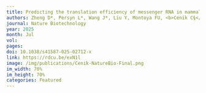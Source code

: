 ```yaml
---
title: Predicting the translation efficiency of messenger RNA in mammalian cells. 
authors: Zheng D*, Persyn L*, Wang J*, Liu Y, Montoya FU, <b>Cenik C§</b>, Agarwal V§ 
journal: Nature Biotechnology
year: 2025
month: Jul
vol: 
pages: 
doi: 10.1038/s41587-025-02712-x
link: https://rdcu.be/exN1l
image: /img/publications/Cenik-NatureBio-Final.png
im_width: 70%
im_height: 70%
categories: Featured
---
```

